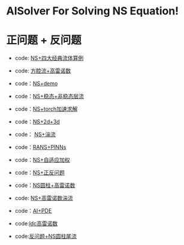 # AISolver For Solving NS Equation!

# 正问题 + 反问题

- code: [NS+四大经典流体算例](https://github.com/PredictiveIntelligenceLab/jaxpi)
- code: [方腔流+高雷诺数](https://github.com/Scien42/NSFnet)
- code：[NS+demo](https://github.com/chen-yingfa/pinn-torch)
- code：[NS+稳态+非稳态层流](https://github.com/Raocp/PINN-laminar-flow)
- code：[NS+torch加速求解](https://openreview.net/pdf?id=nl1ZzdHpab)
- code：[NS+2d+3d](https://github.com/double110/PINN-cbs-)
- code： [NS+湍流](https://github.com/ASK-Berkeley/physics-NNs-hard-constraints)
- code：[RANS+PINNs](https://github.com/KTH-FlowAI/Physics-informed-neural-networks-for-solving-Reynolds-averaged-Navier-Stokes-equations)
- code：[NS+自适应加权](https://github.com/1shirong/dwPINNs)
- code：[NS+正反问题](https://github.com/Alexzihaohu/NSFnets/tree/master)
- code：[NS圆柱+高雷诺数](https://github.com/Shengfeng233/PINN-for-NS-equation)
- code:  [NS+高雷诺数湍流](https://github.com/Shengfeng233/PINN-for-turbulence)
- code：[AI+PDE](https://github.com/bc1chen/AI4PDE)
- code:[ldc高雷诺数](https://github.com/Cao-WenBo/TSONN)

- code:[反问题+NS圆柱尾流](https://github.com/ComputationalDomain/PINNs/tree/main/Cylinder-Wake)
